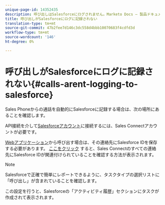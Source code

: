 ```yaml
---
unique-page-id: 14352435
description: 呼び出しはSalesforceにログされません。Marketo Docs — 製品ドキュメント
title: 呼び出しがSalesforceにログに記録されない
translation-type: tm+mt
source-git-commit: 47b2fee7d146c3dc558d4bbb10070683f4cdfd3d
workflow-type: tm+mt
source-wordcount: '146'
ht-degree: 0%

---
```



# 呼び出しがSalesforceにログに記録されない{#calls-arent-logging-to-salesforce}

Sales Phoneからの通話を自動的にSalesforceに記録する場合は、次の場所にあることを確認します。

API接続を介して[Salesforceアカウント](http://docs.marketo.com/x/q4LS)に接続するには、Sales Connectアカウントが必要です。

[Webアプリケーション](http://toutapp.com/login)から呼び出す場合は、その連絡先にSalesforce IDを保存する必要があります。 [ここをクリック](http://docs.marketo.com/x/G4PS) すると、Sales Connectのすべての連絡先にSalesforce IDが関連付けられていることを確認する方法が表示されます。

>[!NOTE]
>
>Salesforceで正確で簡単にレポートできるように、タスクタイプの選択リストに「呼び出し」が含まれていることを確認します。

この設定を行うと、Salesforceの「アクティビティ履歴」セクションにタスクが作成されて表示されます。

